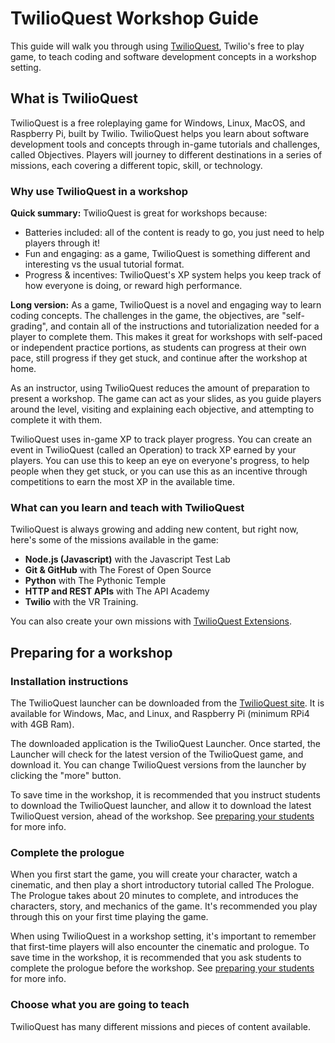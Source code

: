 # TwilioQuest Workshop Guide

This guide will walk you through using [TwilioQuest](https://twilio.com/quest), Twilio's free to play game, to teach coding and software development concepts in a workshop setting.

## What is TwilioQuest

TwilioQuest is a free roleplaying game for Windows, Linux, MacOS, and Raspberry Pi, built by Twilio. TwilioQuest helps you learn about software development tools and concepts through in-game tutorials and challenges, called Objectives. Players will journey to different destinations in a series of missions, each covering a different topic, skill, or technology.

### Why use TwilioQuest in a workshop

**Quick summary:** TwilioQuest is great for workshops because:

- Batteries included: all of the content is ready to go, you just need to help players through it!
- Fun and engaging: as a game, TwilioQuest is something different and interesting vs the usual tutorial format.
- Progress & incentives: TwilioQuest's XP system helps you keep track of how everyone is doing, or reward high performance.

**Long version:**
As a game, TwilioQuest is a novel and engaging way to learn coding concepts. The challenges in the game, the objectives, are "self-grading", and contain all of the instructions and tutorialization needed for a player to complete them. This makes it great for workshops with self-paced or independent practice portions, as students can progress at their own pace, still progress if they get stuck, and continue after the workshop at home.

As an instructor, using TwilioQuest reduces the amount of preparation to present a workshop. The game can act as your slides, as you guide players around the level, visiting and explaining each objective, and attempting to complete it with them.

TwilioQuest uses in-game XP to track player progress. You can create an event in TwilioQuest (called an Operation) to track XP earned by your players. You can use this to keep an eye on everyone's progress, to help people when they get stuck, or you can use this as an incentive through competitions to earn the most XP in the available time.

### What can you learn and teach with TwilioQuest

TwilioQuest is always growing and adding new content, but right now, here's some of the missions available in the game:

- **Node.js (Javascript)** with the Javascript Test Lab
- **Git & GitHub** with The Forest of Open Source
- **Python** with The Pythonic Temple
- **HTTP and REST APIs** with The API Academy
- **Twilio** with the VR Training.

You can also create your own missions with [TwilioQuest Extensions](https://twilioquest.github.io/extension-docs/).

## Preparing for a workshop

### Installation instructions

The TwilioQuest launcher can be downloaded from the [TwilioQuest site](https://twilio.com/quest). It is available for Windows, Mac, and Linux, and Raspberry Pi (minimum RPi4 with 4GB Ram).

The downloaded application is the TwilioQuest Launcher. Once started, the Launcher will check for the latest version of the TwilioQuest game, and download it. You can change TwilioQuest versions from the launcher by clicking the "more" button.

To save time in the workshop, it is recommended that you instruct students to download the TwilioQuest launcher, and allow it to download the latest TwilioQuest version, ahead of the workshop. See [preparing your students]() for more info.

### Complete the prologue

When you first start the game, you will create your character, watch a cinematic, and then play a short introductory tutorial called The Prologue. The Prologue takes about 20 minutes to complete, and introduces the characters, story, and mechanics of the game. It's recommended you play through this on your first time playing the game.

When using TwilioQuest in a workshop setting, it's important to remember that first-time players will also encounter the cinematic and prologue. To save time in the workshop, it is recommended that you ask students to complete the prologue before the workshop. See [preparing your students]() for more info.

### Choose what you are going to teach

TwilioQuest has many different missions and pieces of content available.
